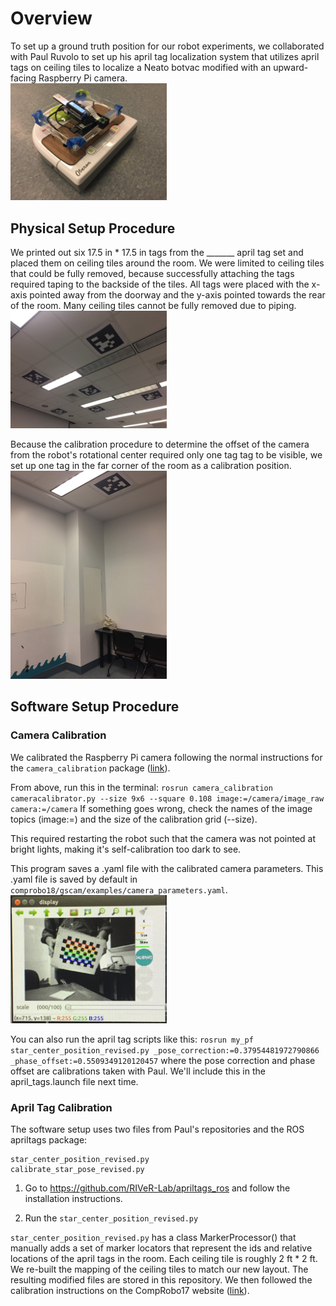 # Overview
To set up a ground truth position for our robot experiments, we collaborated with Paul Ruvolo to set up his april tag localization
system that utilizes april tags on ceiling tiles to localize a Neato botvac modified with an upward-facing Raspberry Pi camera.  
<img src="https://github.com/olinrobotics/learning-resources/blob/kalman/kalman_filter/images/neato_camera.jpg" width=250/>

## Physical Setup Procedure
We printed out six 17.5 in * 17.5 in tags from the _______ april tag set and placed them on ceiling tiles around the room. We were limited to ceiling
tiles that could be fully removed, because successfully attaching the tags required taping to the backside of the tiles. All tags 
were placed with the x-axis pointed away from the doorway and the y-axis pointed towards the rear of the room. Many ceiling tiles
cannot be fully removed due to piping.  
<img src="https://github.com/olinrobotics/learning-resources/blob/kalman/kalman_filter/images/full_tags.jpg" width=250/>

Because the calibration procedure to determine the offset of the camera from the robot's 
rotational center required only one tag tag to be visible, we set up one tag in the far corner of the room as a calibration 
position.  
<img src="https://github.com/olinrobotics/learning-resources/blob/kalman/kalman_filter/images/corner_tag.jpg" width=250/>

## Software Setup Procedure

### Camera Calibration
We calibrated the Raspberry Pi camera following the normal instructions for the `camera_calibration` package ([link](http://wiki.ros.org/camera_calibration)).

From above, run this in the terminal:
`rosrun camera_calibration cameracalibrator.py --size 9x6 --square 0.108 image:=/camera/image_raw camera:=/camera`
If something goes wrong, check the names of the image topics (image:=) and the size of the calibration grid (--size).

This required restarting the robot such that the camera was not pointed at bright lights, making it's self-calibration too dark to see.

This program saves a .yaml file with the calibrated camera parameters. This .yaml file is saved by default in `comprobo18/gscam/examples/camera_parameters.yaml`.
<img src="https://github.com/olinrobotics/learning-resources/blob/kalman/kalman_filter/images/camera_calib.jpg" width=250/>

You can also run the april tag scripts like this:
`rosrun my_pf star_center_position_revised.py _pose_correction:=0.37954481972790866 _phase_offset:=0.5509349120120457`
where the pose correction and phase offset are calibrations taken with Paul. We'll include this in the april_tags.launch file next time.

### April Tag Calibration
The software setup uses two files from Paul's repositories and the ROS apriltags package:
```
star_center_position_revised.py
calibrate_star_pose_revised.py
```

1. Go to https://github.com/RIVeR-Lab/apriltags_ros and follow the installation instructions.

2. Run the `star_center_position_revised.py` 

`star_center_position_revised.py` has a class MarkerProcessor() that manually adds a set of marker locators that represent the
ids and relative locations of the april tags in the room. Each ceiling tile is roughly 2 ft * 2 ft. We re-built the mapping of 
the ceiling tiles to match our new layout. The resulting modified files are stored in this repository. We then followed the
calibration instructions on the CompRobo17 website ([link](https://sites.google.com/site/comprobo17/projects/robot-localization/create-your-own-bag-file)).

